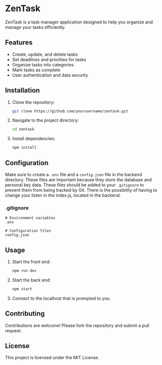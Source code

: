 # ZenTask

ZenTask is a task manager application designed to help you organize and manage your tasks efficiently.

## Features

- Create, update, and delete tasks
- Set deadlines and priorities for tasks
- Organize tasks into categories
- Mark tasks as complete
- User authentication and data security

## Installation

1. Clone the repository:
   ```bash
   git clone https://github.com/yourusername/zentask.git
   ```
2. Navigate to the project directory:
   ```bash
   cd zentask
   ```
3. Install dependencies:
   ```bash
   npm install
   ```

## Configuration

Make sure to create a `.env` file and a `config.json` file in the backend directory. These files are important because they store the database and personal key data. These files should be added to your `.gitignore` to prevent them from being tracked by Git. There is the possibility of having to change your listen in the index.js, located in the backend.

### .gitignore

```plaintext
# Environment variables
.env

# Configuration files
config.json
```

## Usage

1. Start the front end:
   ```bash
   npm run dev
   ```
2. Start the back end:
   ```bash
   npm start
   ```
3. Connect to the localhost that is prompted to you.

## Contributing

Contributions are welcome! Please fork the repository and submit a pull request.

## License

This project is licensed under the MIT License.

